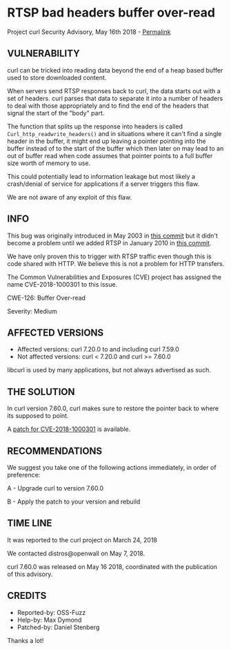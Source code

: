 RTSP bad headers buffer over-read
=================================

Project curl Security Advisory, May 16th 2018 -
[Permalink](https://curl.se/docs/CVE-2018-1000301.html)

VULNERABILITY
-------------

curl can be tricked into reading data beyond the end of a heap based buffer
used to store downloaded content.

When servers send RTSP responses back to curl, the data starts out with a set
of headers. curl parses that data to separate it into a number of headers to
deal with those appropriately and to find the end of the headers that signal
the start of the "body" part.

The function that splits up the response into headers is called
`Curl_http_readwrite_headers()` and in situations where it can't find a single
header in the buffer, it might end up leaving a pointer pointing into the
buffer instead of to the start of the buffer which then later on may lead to
an out of buffer read when code assumes that pointer points to a full buffer
size worth of memory to use.

This could potentially lead to information leakage but most likely a
crash/denial of service for applications if a server triggers this flaw.

We are not aware of any exploit of this flaw.

INFO
----

This bug was originally introduced in May 2003 in [this
commit](https://github.com/curl/curl/commit/b2ef79ef3d47b37) but it didn't
become a problem until we added RTSP in January 2010 in [this
commit](https://github.com/curl/curl/commit/bc4582b68a673d3).

We have only proven this to trigger with RTSP traffic even though this is code
shared with HTTP. We believe this is not a problem for HTTP transfers.

The Common Vulnerabilities and Exposures (CVE) project has assigned the name
CVE-2018-1000301 to this issue.

CWE-126: Buffer Over-read

Severity: Medium

AFFECTED VERSIONS
-----------------

- Affected versions: curl 7.20.0 to and including curl 7.59.0
- Not affected versions: curl < 7.20.0 and curl >= 7.60.0

libcurl is used by many applications, but not always advertised as such.

THE SOLUTION
------------

In curl version 7.60.0, curl makes sure to restore the pointer back to where
its supposed to point.

A [patch for CVE-2018-1000301](https://curl.se/CVE-2018-1000301.patch) is
available.

RECOMMENDATIONS
---------------

We suggest you take one of the following actions immediately, in order of
preference:

 A - Upgrade curl to version 7.60.0

 B - Apply the patch to your version and rebuild

TIME LINE
---------

It was reported to the curl project on March 24, 2018

We contacted distros@openwall on May 7, 2018.

curl 7.60.0 was released on May 16 2018, coordinated with the publication of
this advisory.

CREDITS
-------

- Reported-by: OSS-Fuzz
- Help-by: Max Dymond
- Patched-by: Daniel Stenberg

Thanks a lot!
